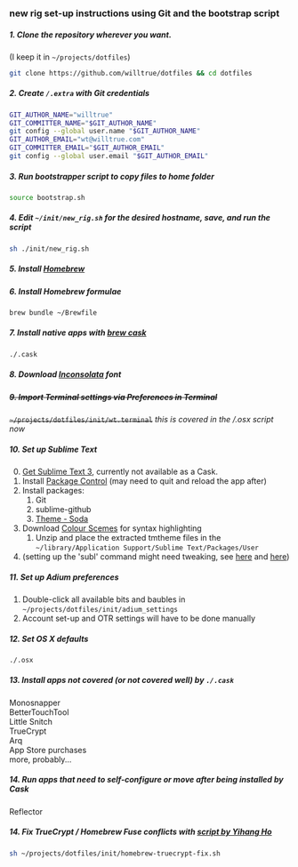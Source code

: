 ### new rig set-up instructions using Git and the bootstrap script

##### 1. Clone the repository wherever you want. 
(I keep it in `~/projects/dotfiles`)
```bash
git clone https://github.com/willtrue/dotfiles && cd dotfiles
```  

##### 2. Create `/.extra` with Git credentials
```bash
GIT_AUTHOR_NAME="willtrue"
GIT_COMMITTER_NAME="$GIT_AUTHOR_NAME"
git config --global user.name "$GIT_AUTHOR_NAME"
GIT_AUTHOR_EMAIL="wt@willtrue.com"
GIT_COMMITTER_EMAIL="$GIT_AUTHOR_EMAIL"
git config --global user.email "$GIT_AUTHOR_EMAIL"
```

##### 3. Run bootstrapper script to copy files to home folder
```bash
source bootstrap.sh
```
##### 4. Edit `~/init/new_rig.sh` for the desired hostname, save, and run the script
```bash
sh ./init/new_rig.sh
```

##### 5. Install [Homebrew](http://brew.sh/)

##### 6. Install Homebrew formulae
```bash
brew bundle ~/Brewfile
```

##### 7. Install native apps with [brew cask](https://github.com/phinze/homebrew-cask)
```bash
./.cask
```

##### 8. Download [Inconsolata](http://levien.com/type/myfonts/inconsolata.html) font

##### ~~9. Import Terminal settings via Preferences in Terminal~~  
~~`~/projects/dotfiles/init/wt.terminal`~~ _this is covered in the /.osx script now_

##### 10. Set up Sublime Text
0. [Get Sublime Text 3](http://www.sublimetext.com/3), currently not available as a Cask. 
1. Install [Package Control](https://sublime.wbond.net/installation) (may need to quit and reload the app after)
2. Install packages:
	1. Git
	2. sublime-github
	3. [Theme - Soda](https://github.com/buymeasoda/soda-theme/)
3. Download [Colour Scemes](http://buymeasoda.github.com/soda-theme/extras/colour-schemes.zip) for syntax highlighting
	1. Unzip and place the extracted tmtheme files in the `~/library/Application Support/Sublime Text/Packages/User`
4. (setting up the 'subl' command might need tweaking, see [here](https://gist.github.com/artero/1236170) and [here](http://www.sublimetext.com/docs/2/osx_command_line.html))

##### 11. Set up Adium preferences
1. Double-click all available bits and baubles in `~/projects/dotfiles/init/adium_settings`
2. Account set-up and OTR settings will have to be done manually

##### 12. Set OS X defaults
```bash
./.osx
```

##### 13. Install apps not covered (or not covered well) by `./.cask`  
Monosnapper  
BetterTouchTool  
Little Snitch  
TrueCrypt  
Arq  
App Store purchases  
more, probably...  

##### 14. Run apps that need to self-configure or move after being installed by Cask
Reflector

##### 14. Fix TrueCrypt / Homebrew Fuse conflicts with [script by Yihang Ho](http://www.yihangho.com/homebrew-and-truecrypt/)
```bash
sh ~/projects/dotfiles/init/homebrew-truecrypt-fix.sh
```
